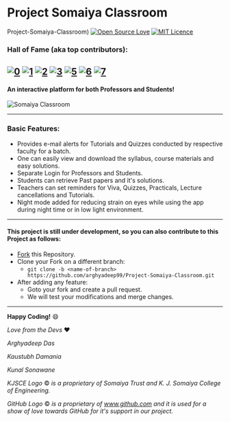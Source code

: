 # Project Somaiya Classroom

Project-Somaiya-Classroom) [![Open Source Love](https://badges.frapsoft.com/os/v1/open-source.png?v=103)](https://github.com/ellerbrock/open-source-badges/)  [![MIT Licence](https://badges.frapsoft.com/os/mit/mit.svg?v=103)](https://opensource.org/licenses/mit-license.php)

### Hall of Fame (aka top contributors):     

[![0](https://sourcerer.io/fame/arghyadeep99/arghyadeep99/Project-Somaiya-Classroom/images/0)](https://sourcerer.io/fame/arghyadeep99/arghyadeep99/Project-Somaiya-Classroom/links/0)
[![1](https://sourcerer.io/fame/arghyadeep99/arghyadeep99/Project-Somaiya-Classroom/images/1)](https://sourcerer.io/fame/arghyadeep99/arghyadeep99/Project-Somaiya-Classroom/links/1)
[![2](https://sourcerer.io/fame/arghyadeep99/arghyadeep99/Project-Somaiya-Classroom/images/2)](https://sourcerer.io/fame/arghyadeep99/arghyadeep99/Project-Somaiya-Classroom/links/2)
[![3](https://sourcerer.io/fame/arghyadeep99/arghyadeep99/Project-Somaiya-Classroom/images/3)](https://sourcerer.io/fame/arghyadeep99/arghyadeep99/Project-Somaiya-Classroom/links/3)
[![5](https://sourcerer.io/fame/arghyadeep99/arghyadeep99/Project-Somaiya-Classroom/images/5)](https://sourcerer.io/fame/arghyadeep99/arghyadeep99/Project-Somaiya-Classroom/links/5)
[![6](https://sourcerer.io/fame/arghyadeep99/arghyadeep99/Project-Somaiya-Classroom/images/6)](https://sourcerer.io/fame/arghyadeep99/arghyadeep99/Project-Somaiya-Classroom/links/6)
[![7](https://sourcerer.io/fame/arghyadeep99/arghyadeep99/Project-Somaiya-Classroom/images/7)](https://sourcerer.io/fame/arghyadeep99/arghyadeep99/Project-Somaiya-Classroom/links/7)
---
#### An interactive platform for both Professors and Students!
![Somaiya Classroom](/app/src/main/res/drawable/kjsce.png) 

---

### Basic Features:
* Provides e-mail alerts for Tutorials and Quizzes conducted by respective faculty for a batch.
* One can easily view and download the syllabus, course materials and easy solutions.
* Separate Login for Professors and Students.
* Students can retrieve Past papers and it's solutions.
* Teachers can set reminders for Viva, Quizzes, Practicals, Lecture cancellations and Tutorials.
* Night mode added for reducing strain on eyes while using the app during night time or in low light environment. 
---

#### This project is still under development, so you can also contribute to this Project as follows:
* [Fork](https://github.com/arghyadeep99/Project-Somaiya-Classroom) this Repository.
* Clone your Fork on a different branch:
	* `git clone -b <name-of-branch> https://github.com/arghyadeep99/Project-Somaiya-Classroom.git`
* After adding any feature:
	* Goto your fork and create a pull request.
	* We will test your modifications and merge changes.
	
---
**Happy Coding!** :smile:

*Love from the Devs* :heart:

*Arghyadeep Das*

*Kaustubh Damania*

*Kunal Sonawane*

_KJSCE Logo_ &copy; _is a proprietary of Somaiya Trust and K. J. Somaiya College of Engineering._

_GitHub Logo_ &copy; _is a proprietary of www.github.com and it is used for a show of love towards GitHub for it's support in our project._
